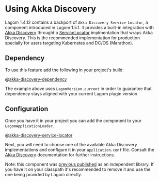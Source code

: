 # Using Akka Discovery

Lagom 1.4.12 contains a backport of `Akka Discovery Service Locator`, a component introduced in Lagom 1.5.1. It provides a built-in integration with [Akka Discovery](https://doc.akka.io/docs/akka/2.5/discovery/index.html) throught a  [ServiceLocator](api/com/lightbend/lagom/scaladsl/api/ServiceLocator.html) implmentation that wraps Akka Discovery. This is the recommended implementation for production specially for users targeting Kubernetes and DC/OS (Marathon).

## Dependency

To use this feature add the following in your project's build:

@[akka-discovery-dependency](code/akka-discovery-dependency.sbt)

The example above uses `LagomVersion.current` in order to guarantee that dependency stays aligned with your current Lagom plugin version.

## Configuration

Once you have it in your project you can add the component to your `LagomApplicationLoader`.

@[akka-discovery-service-locator](code/AkkaDiscoveryIntegration.scala)

Next, you will need to choose one of the available Akka Discovery implementations and configure it in your `application.conf` file. Consult the [Akka Discovery](https://doc.akka.io/docs/akka/2.5/discovery/index.html) documentation for further instructions.

Note: this component was [previous published](https://github.com/lagom/lagom-akka-discovery-service-locator) as an independent library. If you have it on your classpath it's recommended to remove it and use the one being provided by Lagom directly.
